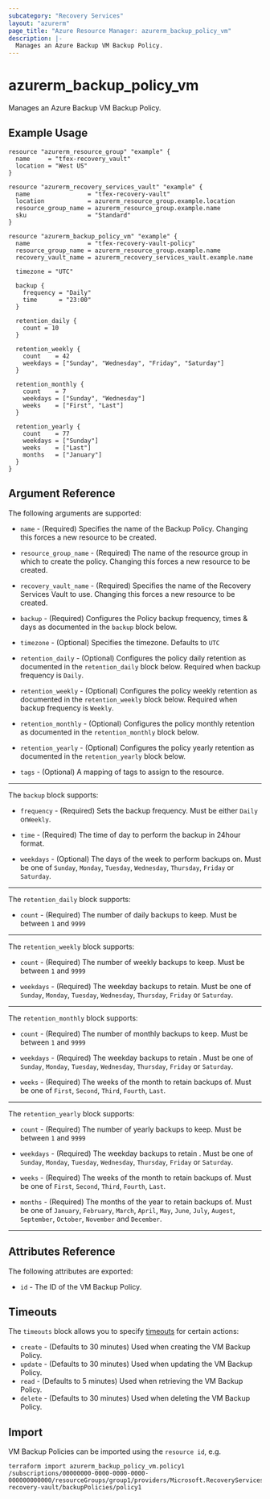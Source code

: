 ```yaml
---
subcategory: "Recovery Services"
layout: "azurerm"
page_title: "Azure Resource Manager: azurerm_backup_policy_vm"
description: |-
  Manages an Azure Backup VM Backup Policy.
---
```


# azurerm_backup_policy_vm

Manages an Azure Backup VM Backup Policy.

## Example Usage

```hcl
resource "azurerm_resource_group" "example" {
  name     = "tfex-recovery_vault"
  location = "West US"
}

resource "azurerm_recovery_services_vault" "example" {
  name                = "tfex-recovery-vault"
  location            = azurerm_resource_group.example.location
  resource_group_name = azurerm_resource_group.example.name
  sku                 = "Standard"
}

resource "azurerm_backup_policy_vm" "example" {
  name                = "tfex-recovery-vault-policy"
  resource_group_name = azurerm_resource_group.example.name
  recovery_vault_name = azurerm_recovery_services_vault.example.name

  timezone = "UTC"

  backup {
    frequency = "Daily"
    time      = "23:00"
  }

  retention_daily {
    count = 10
  }

  retention_weekly {
    count    = 42
    weekdays = ["Sunday", "Wednesday", "Friday", "Saturday"]
  }

  retention_monthly {
    count    = 7
    weekdays = ["Sunday", "Wednesday"]
    weeks    = ["First", "Last"]
  }

  retention_yearly {
    count    = 77
    weekdays = ["Sunday"]
    weeks    = ["Last"]
    months   = ["January"]
  }
}
```

## Argument Reference

The following arguments are supported:

* `name` - (Required) Specifies the name of the Backup Policy. Changing this forces a new resource to be created.

* `resource_group_name` - (Required) The name of the resource group in which to create the policy. Changing this forces a new resource to be created.

* `recovery_vault_name` - (Required) Specifies the name of the Recovery Services Vault to use. Changing this forces a new resource to be created.

* `backup` - (Required) Configures the Policy backup frequency, times & days as documented in the `backup` block below.

* `timezone` - (Optional) Specifies the timezone. Defaults to `UTC`

* `retention_daily` - (Optional) Configures the policy daily retention as documented in the `retention_daily` block below. Required when backup frequency is `Daily`.

* `retention_weekly` - (Optional) Configures the policy weekly retention as documented in the `retention_weekly` block below. Required when backup frequency is `Weekly`.

* `retention_monthly` - (Optional) Configures the policy monthly retention as documented in the `retention_monthly` block below.

* `retention_yearly` - (Optional) Configures the policy yearly retention as documented in the `retention_yearly` block below.

* `tags` - (Optional) A mapping of tags to assign to the resource.

---

The `backup` block supports:

* `frequency` - (Required) Sets the backup frequency. Must be either `Daily` or`Weekly`.

* `time` - (Required) The time of day to perform the backup in 24hour format.

* `weekdays` - (Optional) The days of the week to perform backups on. Must be one of `Sunday`, `Monday`, `Tuesday`, `Wednesday`, `Thursday`, `Friday` or `Saturday`.

---

The `retention_daily` block supports:

* `count` - (Required) The number of daily backups to keep. Must be between `1` and `9999`

---

The `retention_weekly` block supports:

* `count` - (Required) The number of weekly backups to keep. Must be between `1` and `9999`

* `weekdays` - (Required) The weekday backups to retain. Must be one of `Sunday`, `Monday`, `Tuesday`, `Wednesday`, `Thursday`, `Friday` or `Saturday`.

---

The `retention_monthly` block supports:

* `count` - (Required) The number of monthly backups to keep. Must be between `1` and `9999`

* `weekdays` - (Required) The weekday backups to retain . Must be one of `Sunday`, `Monday`, `Tuesday`, `Wednesday`, `Thursday`, `Friday` or `Saturday`.

* `weeks` - (Required) The weeks of the month to retain backups of. Must be one of `First`, `Second`, `Third`, `Fourth`, `Last`.

---

The `retention_yearly` block supports:

* `count` - (Required) The number of yearly backups to keep. Must be between `1` and `9999`

* `weekdays` - (Required) The weekday backups to retain . Must be one of `Sunday`, `Monday`, `Tuesday`, `Wednesday`, `Thursday`, `Friday` or `Saturday`.

* `weeks` - (Required) The weeks of the month to retain backups of. Must be one of `First`, `Second`, `Third`, `Fourth`, `Last`.

* `months` - (Required) The months of the year to retain backups of. Must be one of `January`, `February`, `March`, `April`, `May`, `June`, `July`, `Augest`, `September`, `October`, `November` and `December`.

---

## Attributes Reference

The following attributes are exported:

* `id` - The ID of the VM Backup Policy.

## Timeouts

The `timeouts` block allows you to specify [timeouts](https://www.terraform.io/docs/configuration/resources.html#timeouts) for certain actions:

* `create` - (Defaults to 30 minutes) Used when creating the VM Backup Policy.
* `update` - (Defaults to 30 minutes) Used when updating the VM Backup Policy.
* `read` - (Defaults to 5 minutes) Used when retrieving the VM Backup Policy.
* `delete` - (Defaults to 30 minutes) Used when deleting the VM Backup Policy.

## Import

VM Backup Policies can be imported using the `resource id`, e.g.

```shell
terraform import azurerm_backup_policy_vm.policy1 /subscriptions/00000000-0000-0000-0000-000000000000/resourceGroups/group1/providers/Microsoft.RecoveryServices/vaults/example-recovery-vault/backupPolicies/policy1
```

